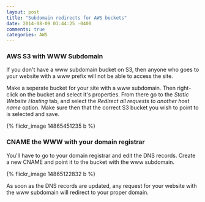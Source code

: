 ```yaml
---
layout: post
title: "Subdomain redirects for AWS buckets"
date: 2014-08-09 03:44:25 -0400
comments: true
categories: AWS
---
```


### AWS S3 with WWW Subdomain

If you don't have a www subdomain bucket on S3, then anyone who goes to your website with a www prefix will not be able to access the site.

Make a seperate bucket for your site with a www subdomain. Then right-click on the bucket and select it's properties. From there go to the _Static Website Hosting_ tab, and select the _Redirect all requests to another host name_ option. Make sure then that the correct S3 bucket you wish to point to is selected and save.

{% flickr_image 14865451235 b %}

### CNAME the WWW with your domain registrar

You'll have to go to your domain registrar and edit the DNS records. Create a new CNAME and point it to the bucket with the www subdomain.

{% flickr_image 14865122832 b %}

As soon as the DNS records are updated, any request for your website with the www subdomain will redirect to your proper domain.
